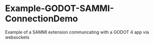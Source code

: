 # Example-GODOT-SAMMI-ConnectionDemo
 Example of a SAMMI extension communcating with a GODOT 4 app via websockets
